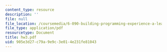 ```yaml
---
content_type: resource
description: ''
file: null
file_location: /coursemedia/6-090-building-programming-experience-a-lead-in-to-6-001-january-iap-2005/905e3d27c79a9e9c3e014e231fe81043_hw3.pdf
file_type: application/pdf
resourcetype: Document
title: hw3.pdf
uid: 905e3d27-c79a-9e9c-3e01-4e231fe81043
---
```

